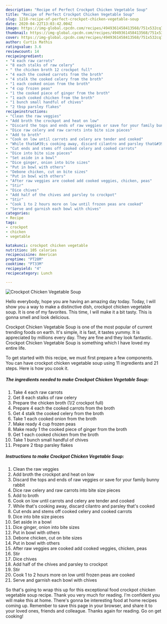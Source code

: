 ```yaml
---
description: "Recipe of Perfect Crockpot Chicken Vegetable Soup"
title: "Recipe of Perfect Crockpot Chicken Vegetable Soup"
slug: 1218-recipe-of-perfect-crockpot-chicken-vegetable-soup
date: 2020-04-22T13:03:42.004Z
image: https://img-global.cpcdn.com/recipes/4949361458413568/751x532cq70/crockpot-chicken-vegetable-soup-recipe-main-photo.jpg
thumbnail: https://img-global.cpcdn.com/recipes/4949361458413568/751x532cq70/crockpot-chicken-vegetable-soup-recipe-main-photo.jpg
cover: https://img-global.cpcdn.com/recipes/4949361458413568/751x532cq70/crockpot-chicken-vegetable-soup-recipe-main-photo.jpg
author: Curtis Mathis
ratingvalue: 3.6
reviewcount: 14
recipeingredient:
- "4 each raw carrots"
- "8 each stalks of raw celery"
- " the chicken broth 12 crockpot full"
- "4 each the cooked carrots from the broth"
- "4 stalk the cooked celery from the broth"
- "1 each cooked onion from the broth"
- "4 cup frozen peas"
- "1 the cooked piece of ginger from the broth"
- "1 each cooked chicken from the broth"
- "1 bunch small handful of chives"
- "2 tbsp parsley flakes"
recipeinstructions:
- "Clean the raw veggies"
- "Add broth the crockpot and heat on low"
- "Discard the tops and ends of raw veggies or save for your family bunny rabbit"
- "Dice raw celery and raw carrots into bite size pieces"
- "Add to broth"
- "Cook on low until carrots and celery are tender and cooked"
- "While that&#39;s cooking away, discard cilantro and parsley that&#39;s cooked"
- "Cut ends and stems off cooked celery and cooked carrots"
- "Dice into bite size pieces"
- "Set aside in a bowl"
- "Dice ginger, onion into bite sizes"
- "Put in bowl with others"
- "Debone chicken, cut on bite sizes"
- "Put in bowl with others"
- "After raw veggies are cooked add cooked veggies, chicken, peas"
- "Stir"
- "Dice chives"
- "Add half of the chives and parsley to crockpot"
- "Stir"
- "Cook 1 to 2 hours more on low until frozen peas are cooked"
- "Serve and garnish each bowl with chives"
categories:
- Recipe
tags:
- crockpot
- chicken
- vegetable

katakunci: crockpot chicken vegetable 
nutrition: 105 calories
recipecuisine: American
preptime: "PT28M"
cooktime: "PT33M"
recipeyield: "4"
recipecategory: Lunch

---
```



![Crockpot Chicken Vegetable Soup](https://img-global.cpcdn.com/recipes/4949361458413568/751x532cq70/crockpot-chicken-vegetable-soup-recipe-main-photo.jpg)

Hello everybody, hope you are having an amazing day today. Today, I will show you a way to make a distinctive dish, crockpot chicken vegetable soup. It is one of my favorites. This time, I will make it a bit tasty. This is gonna smell and look delicious.



Crockpot Chicken Vegetable Soup is one of the most popular of current trending foods on earth. It's simple, it is fast, it tastes yummy. It is appreciated by millions every day. They are fine and they look fantastic. Crockpot Chicken Vegetable Soup is something which I have loved my entire life.


To get started with this recipe, we must first prepare a few components. You can have crockpot chicken vegetable soup using 11 ingredients and 21 steps. Here is how you cook it.

<!--inarticleads1-->

##### The ingredients needed to make Crockpot Chicken Vegetable Soup:

1. Take 4 each raw carrots
1. Get 8 each stalks of raw celery
1. Prepare  the chicken broth (1/2 crockpot full)
1. Prepare 4 each the cooked carrots from the broth
1. Get 4 stalk the cooked celery from the broth
1. Take 1 each cooked onion from the broth
1. Make ready 4 cup frozen peas
1. Make ready 1 the cooked piece of ginger from the broth
1. Get 1 each cooked chicken from the broth
1. Take 1 bunch small handful of chives
1. Prepare 2 tbsp parsley flakes




<!--inarticleads2-->

##### Instructions to make Crockpot Chicken Vegetable Soup:

1. Clean the raw veggies
1. Add broth the crockpot and heat on low
1. Discard the tops and ends of raw veggies or save for your family bunny rabbit
1. Dice raw celery and raw carrots into bite size pieces
1. Add to broth
1. Cook on low until carrots and celery are tender and cooked
1. While that&#39;s cooking away, discard cilantro and parsley that&#39;s cooked
1. Cut ends and stems off cooked celery and cooked carrots
1. Dice into bite size pieces
1. Set aside in a bowl
1. Dice ginger, onion into bite sizes
1. Put in bowl with others
1. Debone chicken, cut on bite sizes
1. Put in bowl with others
1. After raw veggies are cooked add cooked veggies, chicken, peas
1. Stir
1. Dice chives
1. Add half of the chives and parsley to crockpot
1. Stir
1. Cook 1 to 2 hours more on low until frozen peas are cooked
1. Serve and garnish each bowl with chives




So that's going to wrap this up for this exceptional food crockpot chicken vegetable soup recipe. Thank you very much for reading. I'm confident you will make this at home. There's gonna be interesting food at home recipes coming up. Remember to save this page in your browser, and share it to your loved ones, friends and colleague. Thanks again for reading. Go on get cooking!
